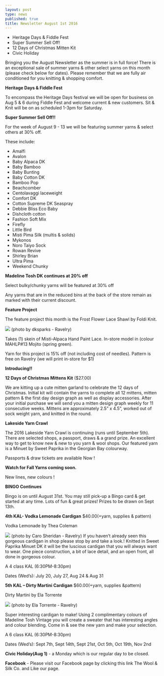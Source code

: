 ```yaml
---
layout: post
type: news
published: true
title: Newsletter August 1st 2016
---
```

- Heritage Days & Fiddle Fest
- Super Summer Sell Off!
- 12 Days of Christmas Mitten Kit
- Civic Holiday

Bringing you the August Newsletter as the summer is in full force! There is an exceptional sale of summer yarns & other select yarns on this month (please check below for dates).  Please remember that we are fully air conditioned for you knitting & shopping comfort. 

**Heritage Days & Fiddle Fest**

To encompass the Heritage Days festival we will be open for business on Aug 5 & 6 during Fiddle Fest and welcome current & new customers. Sit & Knit will be on as scheduled 1-3pm for Saturday.

**Super Summer Sell Off!!**

For the week of August 9 - 13 we will be featuring summer yarns & select others at 30% off.

These include:

- Amalfi
- Avalon
- Baby Alpaca DK
- Baby Bamboo
- Baby Bunting
- Baby Cotton DK
- Bamboo Pop
- Beachcomber
- Centolavaggi laceweight
- Comfort DK
- Cotton Supreme DK Seaspray
- Debbie Bliss Eco Baby
- Dishcloth cotton
- Fashion Soft Mix
- Firefly
- Little Bird
- Misti Pima Silk (multis & solids)
- Mykonos
- Noro Taiyo Sock
- Rowan Revive
- Shirley Brian
- Ultra Pima
- Weekend Chunky
 
**Madeline Tosh DK continues at 20% off**

Select bulky/chunky yarns will be featured at 30% off

Any yarns that are in the reduced bins at the back of the store remain as marked with their current discount.

**Feature Project**

The feature project this month is the Frost Flower Lace Shawl by Foldi Knit.  

![]({{site.baseurl}}/projects/img/featured_26.jpg)
(photo by  dksparks - Ravelry)

Takes (1) skein of  Misti-Alpaca Hand Paint Lace.  In-store model in (colour MAHLP#13 Mojito (spring green).  

Yarn for this project is 15% off (not including cost of  needles). Pattern is free on Ravelry 
(we will print in-store for $1)

**Introducing!!**

**12 Days of Christmas Mittens Kit** ($27.00)

We are kitting up a cute mitten garland to celebrate the 12 days of Christmas.  Initial kit will contain the yarns to complete all 12 mittens, mitten pattern & the first day design graph as well as display accessories. After your initial purchase we will send you a mitten design graph weekly for 11 consecutive weeks. Mittens are approximately 2.5” x 4.5”, worked out of sock weight yarn, and knitted in the round.

**Lakeside Yarn Crawl**

The 2016 Lakeside Yarn Crawl is continuing (runs until September 5th). There are selected shops, a passport, draws & a grand prize. An excellent way to get to know new & new to you yarn & wool shops.  Our featured yarn is a Minuet by Sweet Paprika in the Georgian Bay colourway.

Passports & draw tickets are available Now !

**Watch for Fall Yarns coming soon.**

New lines, new colours !

**BINGO Continues**

Bingo is on until August 31st. You may still pick-up a Bingo card & get started at any time. Lots of fun & great prizes! Prizes to be drawn on Sept 13th.

**4th KAL- Vodka Lemonade Cardigan** $40.00(+yarn, supplies & pattern)

Vodka Lemonade by Thea Coleman

![]({{site.baseurl}}/img/kal/kal4.jpg)
(photo by Caro Sheridan - Ravelry)
If you haven’t already seen this gorgeous cardigan in shop please stop by and take a look.!  Knitted in Sweet Paprika Minuet DK it will be the luscious cardigan that you will always want to wear.  One piece construction, a bit of lace detail, and an open front, all done in gorgeous colour.

A 4 class KAL (6:30PM-8:30pm)

Dates (Wed’s): July 20, July 27, Aug 24 & Aug 31

**5th KAL – Dirty Martini Cardigan** $60.00(+yarn, supplies &pattern)

Dirty Martini by Ela Torrente

![]({{site.baseurl}}/img/kal/kal5.jpg)
(photo by Ela Torrente - Ravelry)

Super interesting cardigan to make!  Using 2 complimentary colours of  Madeline Tosh Vintage you will create a sweater that has interesting angles and colour blending. Come in & see the new yarn and make your selection.

A 6 class KAL  (6:30PM-8:30pm)

Dates (Wed’s): Sept 7th, Sept 14th, Sept 21st, Oct 5th, Oct 19th, Nov 2nd

**Civic Holiday(Aug 1)** - a Monday which is our regular day to be closed.  

**Facebook** - Please visit our Facebook page by clicking this link The Wool & Silk Co. and Like our page.
